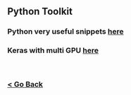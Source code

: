 ## Python Toolkit

### Python very useful snippets [here](https://github.com/gmihaila/snippets_py)

### Keras with multi GPU [here](https://github.com/gmihaila/unt_hpc/blob/master/python/machine_learning/multi_gpu.md)

<br/>

### [< Go Back](https://github.com/gmihaila/unt_hpc)

